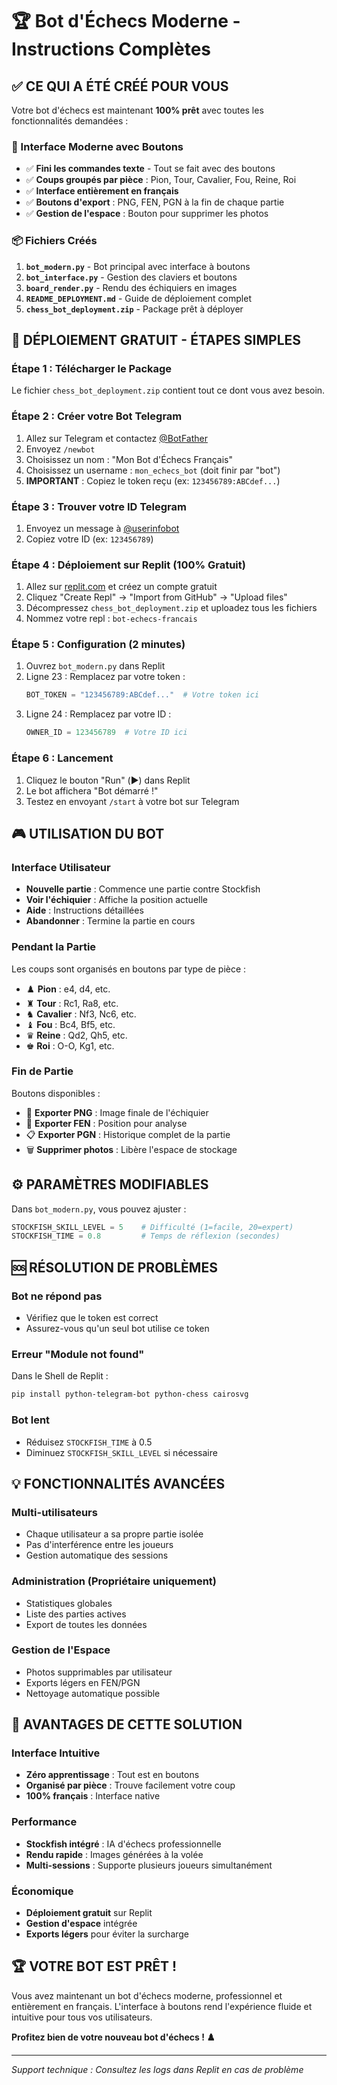 # 🏆 Bot d'Échecs Moderne - Instructions Complètes

## ✅ CE QUI A ÉTÉ CRÉÉ POUR VOUS

Votre bot d'échecs est maintenant **100% prêt** avec toutes les fonctionnalités demandées :

### 🎯 Interface Moderne avec Boutons
- ✅ **Fini les commandes texte** - Tout se fait avec des boutons
- ✅ **Coups groupés par pièce** : Pion, Tour, Cavalier, Fou, Reine, Roi
- ✅ **Interface entièrement en français**
- ✅ **Boutons d'export** : PNG, FEN, PGN à la fin de chaque partie
- ✅ **Gestion de l'espace** : Bouton pour supprimer les photos

### 📦 Fichiers Créés
1. **`bot_modern.py`** - Bot principal avec interface à boutons
2. **`bot_interface.py`** - Gestion des claviers et boutons
3. **`board_render.py`** - Rendu des échiquiers en images
4. **`README_DEPLOYMENT.md`** - Guide de déploiement complet
5. **`chess_bot_deployment.zip`** - Package prêt à déployer

## 🚀 DÉPLOIEMENT GRATUIT - ÉTAPES SIMPLES

### Étape 1 : Télécharger le Package
Le fichier `chess_bot_deployment.zip` contient tout ce dont vous avez besoin.

### Étape 2 : Créer votre Bot Telegram
1. Allez sur Telegram et contactez [@BotFather](https://t.me/BotFather)
2. Envoyez `/newbot`
3. Choisissez un nom : "Mon Bot d'Échecs Français"
4. Choisissez un username : `mon_echecs_bot` (doit finir par "bot")
5. **IMPORTANT** : Copiez le token reçu (ex: `123456789:ABCdef...`)

### Étape 3 : Trouver votre ID Telegram
1. Envoyez un message à [@userinfobot](https://t.me/userinfobot)
2. Copiez votre ID (ex: `123456789`)

### Étape 4 : Déploiement sur Replit (100% Gratuit)
1. Allez sur [replit.com](https://replit.com) et créez un compte gratuit
2. Cliquez "Create Repl" → "Import from GitHub" → "Upload files"
3. Décompressez `chess_bot_deployment.zip` et uploadez tous les fichiers
4. Nommez votre repl : `bot-echecs-francais`

### Étape 5 : Configuration (2 minutes)
1. Ouvrez `bot_modern.py` dans Replit
2. Ligne 23 : Remplacez par votre token :
   ```python
   BOT_TOKEN = "123456789:ABCdef..."  # Votre token ici
   ```
3. Ligne 24 : Remplacez par votre ID :
   ```python
   OWNER_ID = 123456789  # Votre ID ici
   ```

### Étape 6 : Lancement
1. Cliquez le bouton "Run" (▶️) dans Replit
2. Le bot affichera "Bot démarré !"
3. Testez en envoyant `/start` à votre bot sur Telegram

## 🎮 UTILISATION DU BOT

### Interface Utilisateur
- **Nouvelle partie** : Commence une partie contre Stockfish
- **Voir l'échiquier** : Affiche la position actuelle
- **Aide** : Instructions détaillées
- **Abandonner** : Termine la partie en cours

### Pendant la Partie
Les coups sont organisés en boutons par type de pièce :
- ♟️ **Pion** : e4, d4, etc.
- ♜ **Tour** : Rc1, Ra8, etc.
- ♞ **Cavalier** : Nf3, Nc6, etc.
- ♝ **Fou** : Bc4, Bf5, etc.
- ♛ **Reine** : Qd2, Qh5, etc.
- ♚ **Roi** : O-O, Kg1, etc.

### Fin de Partie
Boutons disponibles :
- 📸 **Exporter PNG** : Image finale de l'échiquier
- 📄 **Exporter FEN** : Position pour analyse
- 📋 **Exporter PGN** : Historique complet de la partie
- 🗑️ **Supprimer photos** : Libère l'espace de stockage

## ⚙️ PARAMÈTRES MODIFIABLES

Dans `bot_modern.py`, vous pouvez ajuster :

```python
STOCKFISH_SKILL_LEVEL = 5    # Difficulté (1=facile, 20=expert)
STOCKFISH_TIME = 0.8         # Temps de réflexion (secondes)
```

## 🆘 RÉSOLUTION DE PROBLÈMES

### Bot ne répond pas
- Vérifiez que le token est correct
- Assurez-vous qu'un seul bot utilise ce token

### Erreur "Module not found"
Dans le Shell de Replit :
```bash
pip install python-telegram-bot python-chess cairosvg
```

### Bot lent
- Réduisez `STOCKFISH_TIME` à 0.5
- Diminuez `STOCKFISH_SKILL_LEVEL` si nécessaire

## 💡 FONCTIONNALITÉS AVANCÉES

### Multi-utilisateurs
- Chaque utilisateur a sa propre partie isolée
- Pas d'interférence entre les joueurs
- Gestion automatique des sessions

### Administration (Propriétaire uniquement)
- Statistiques globales
- Liste des parties actives
- Export de toutes les données

### Gestion de l'Espace
- Photos supprimables par utilisateur
- Exports légers en FEN/PGN
- Nettoyage automatique possible

## 🎯 AVANTAGES DE CETTE SOLUTION

### Interface Intuitive
- **Zéro apprentissage** : Tout est en boutons
- **Organisé par pièce** : Trouve facilement votre coup
- **100% français** : Interface native

### Performance
- **Stockfish intégré** : IA d'échecs professionnelle
- **Rendu rapide** : Images générées à la volée
- **Multi-sessions** : Supporte plusieurs joueurs simultanément

### Économique
- **Déploiement gratuit** sur Replit
- **Gestion d'espace** intégrée
- **Exports légers** pour éviter la surcharge

## 🏆 VOTRE BOT EST PRÊT !

Vous avez maintenant un bot d'échecs moderne, professionnel et entièrement en français. L'interface à boutons rend l'expérience fluide et intuitive pour tous vos utilisateurs.

**Profitez bien de votre nouveau bot d'échecs ! ♟️**

---
*Support technique : Consultez les logs dans Replit en cas de problème*